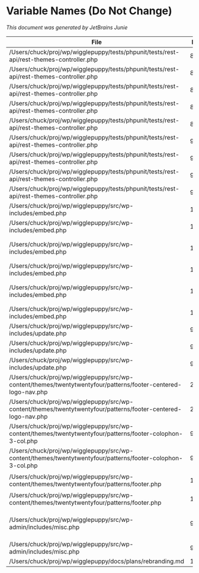 # Variable Names (Do Not Change)
_This document was generated by JetBrains Junie_

| File | Line | Content |
|------|------|--------|
| /Users/chuck/proj/wp/wigglepuppy/tests/phpunit/tests/rest-api/rest-themes-controller.php | 831 | `        $wordpress_blue = [` |
| /Users/chuck/proj/wp/wigglepuppy/tests/phpunit/tests/rest-api/rest-themes-controller.php | 836 | `        add_theme_support('editor-color-palette', [ $wordpress_blue ]);` |
| /Users/chuck/proj/wp/wigglepuppy/tests/phpunit/tests/rest-api/rest-themes-controller.php | 840 | `        $this->assertSame([ $wordpress_blue ], $result[0]['theme_supports']['editor-color-palette']);` |
| /Users/chuck/proj/wp/wigglepuppy/tests/phpunit/tests/rest-api/rest-themes-controller.php | 888 | `        $wordpress_logo = [` |
| /Users/chuck/proj/wp/wigglepuppy/tests/phpunit/tests/rest-api/rest-themes-controller.php | 896 | `        add_theme_support('custom-logo', $wordpress_logo);` |
| /Users/chuck/proj/wp/wigglepuppy/tests/phpunit/tests/rest-api/rest-themes-controller.php | 900 | `        $this->assertSame($wordpress_logo, $result[0]['theme_supports']['custom-logo']);` |
| /Users/chuck/proj/wp/wigglepuppy/tests/phpunit/tests/rest-api/rest-themes-controller.php | 922 | `        $wordpress_header = [` |
| /Users/chuck/proj/wp/wigglepuppy/tests/phpunit/tests/rest-api/rest-themes-controller.php | 944 | `        add_theme_support('custom-header', $wordpress_header);` |
| /Users/chuck/proj/wp/wigglepuppy/tests/phpunit/tests/rest-api/rest-themes-controller.php | 949 | `        $expected = array_diff_key($wordpress_header, array_flip($excluded));` |
| /Users/chuck/proj/wp/wigglepuppy/src/wp-includes/embed.php | 1210 | `    $share_tab_wordpress_id   = 'wp-embed-share-tab-wordpress-' . $unique_suffix;` |
| /Users/chuck/proj/wp/wigglepuppy/src/wp-includes/embed.php | 1212 | `    $description_wordpress_id = 'wp-embed-share-description-wordpress-' . $unique_suffix;` |
| /Users/chuck/proj/wp/wigglepuppy/src/wp-includes/embed.php | 1220 | `						<button type="button" role="tab" aria-controls="<?php echo $share_tab_wordpress_id; ?>" aria-selected="true" tabindex="0"><?php esc_html_e('WordPress Embed'); ?></button>` |
| /Users/chuck/proj/wp/wigglepuppy/src/wp-includes/embed.php | 1226 | `				<div id="<?php echo $share_tab_wordpress_id; ?>" class="wp-embed-share-tab" role="tabpanel" aria-hidden="false">` |
| /Users/chuck/proj/wp/wigglepuppy/src/wp-includes/embed.php | 1227 | `					<input type="text" value="<?php the_permalink(); ?>" class="wp-embed-share-input" aria-label="<?php esc_attr_e('URL'); ?>" aria-describedby="<?php echo $description_wordpress_id; ?>" tabindex="0" readonly/>` |
| /Users/chuck/proj/wp/wigglepuppy/src/wp-includes/embed.php | 1229 | `					<p class="wp-embed-share-description" id="<?php echo $description_wordpress_id; ?>">` |
| /Users/chuck/proj/wp/wigglepuppy/src/wp-includes/update.php | 944 | `        $update_wordpress = get_core_updates([ 'dismissed' => false ]);` |
| /Users/chuck/proj/wp/wigglepuppy/src/wp-includes/update.php | 946 | `        if (! empty($update_wordpress)` |
| /Users/chuck/proj/wp/wigglepuppy/src/wp-includes/update.php | 947 | `            && ! in_array($update_wordpress[0]->response, [ 'development', 'latest' ], true)` |
| /Users/chuck/proj/wp/wigglepuppy/src/wp-content/themes/twentytwentyfour/patterns/footer-centered-logo-nav.php | 22 | `        $wordpress_link = '<a href="' . esc_url(__('https://wordpress.org', 'twentytwentyfour')) . '" rel="nofollow">WordPress</a>';` |
| /Users/chuck/proj/wp/wigglepuppy/src/wp-content/themes/twentytwentyfour/patterns/footer-centered-logo-nav.php | 26 | `    $wordpress_link,` |
| /Users/chuck/proj/wp/wigglepuppy/src/wp-content/themes/twentytwentyfour/patterns/footer-colophon-3-col.php | 91 | `                $wordpress_link = '<a href="' . esc_url(__('https://wordpress.org', 'twentytwentyfour')) . '" rel="nofollow">WordPress</a>';` |
| /Users/chuck/proj/wp/wigglepuppy/src/wp-content/themes/twentytwentyfour/patterns/footer-colophon-3-col.php | 95 | `    $wordpress_link,` |
| /Users/chuck/proj/wp/wigglepuppy/src/wp-content/themes/twentytwentyfour/patterns/footer.php | 117 | `            $wordpress_link = '<a href="' . esc_url(__('https://wordpress.org', 'twentytwentyfour')) . '" rel="nofollow">WordPress</a>';` |
| /Users/chuck/proj/wp/wigglepuppy/src/wp-content/themes/twentytwentyfour/patterns/footer.php | 121 | `    $wordpress_link,` |
| /Users/chuck/proj/wp/wigglepuppy/src/wp-admin/includes/misc.php | 930 | `    $wordpress_rules = $xpath->query('/configuration/system.webServer/rewrite/rules/rule[starts-with(@name,\'wordpress\')] \| /configuration/system.webServer/rewrite/rules/rule[starts-with(@name,\'WordPress\')]');` |
| /Users/chuck/proj/wp/wigglepuppy/src/wp-admin/includes/misc.php | 932 | `    if ($wordpress_rules->length > 0) {` |
| /Users/chuck/proj/wp/wigglepuppy/docs/plans/rebranding.md | 19 | `   - `$wordpress_version` should remain as is` |
